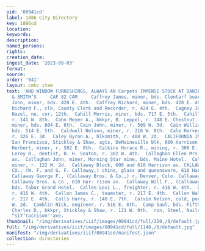 ```yaml
---
pid: '00941cd'
label: 1886 City Directory
key: 1886cd
location: 
keywords: 
description: 
named_persons: 
rights: 
creation_date: 
ingest_date: '2023-08-03'
format: 
source: 
order: '941'
layout: cmhc_item
text: 'AND WINDOW FURNISHINGS, ALWAYS AN Carpets IMMENSE STOCK AT DANIELS, FISHER
  & SMITH’S     CAF 82 CAM     Caffrey James, miner, bds. Clontarf boarding house.  Caffrey
  John, miner, bds. 428 E. 4th.  Caffrey Richard, miner, bds. 428 E. 4th.  Caffrey
  Richard F., clk, County Clerk and Recorder, r. 424 E. 4th.  Cagney John, saloon,
  Hazel, ne. cor. 12th.  Cahill Morris, miner, bds. 717 E. 5th.  Cahill Robert E.,
  r. 141 W. 8th.  Cahn Meyer A., bkkpr, B. Leppel, r. 148 E. Chestnut.  Cain Edward,
  miner, bds. 804 E. 6th.  Cain John, miner, r. 509 W. 3d.  Cain William J., carpenter,
  bds. 514 E. 5th.  Caldwell Nelson, miner, r. 216 W. 8th.  Cale Harvey P., book agt,
  r. 326 E. 3d.  Caley Byron A., blksmith, r. 408 W. 2d.  CALIFORNIA INSURANCE CO.,
  San Francisco, Stickley & Shaw, agts, DeMaineville blk, 600 Harrison av.  Calkins
  Herbert, miner, r. 502 E. 8th.  Calkins Horace R., mining, r. 300 E. 8th.  Call
  Leroy B., dentist, B. H. Seaton, r. 302 W. 4th.  Callaghan Ellen Mrs., r. 114 Harrison
  av.  Callaghan John, miner, Morning Star mine, bds. Maine Hotel.  Callahan Frank,
  miner, r. 122 W. 2d.  Callaway Block, 608 aud 610 Harrison av. CALLAWAY BROS. &
  CO., (W. F. and G. F. Callaway,) china, glass and queensware, 610 Harrison av. .
  Callaway George F., (Callaway Bros. & Co.,) r. Denver, Colo. Callaway John W., bkkpr,
  Callaway Bros. & Co., 610 Har- rison av.  Callaway Will F., (Callaway Bros. & Co.,)
  bds. Tabor Grand Hotel.  Callen Levi L., freighter, r. 416 W. 4th.  Callen Richard,
  r. 416 W. 4th.  Callon James C., teamster, r. 217 E. 4th.  Callon Walter, teamster,
  r. 217 E. 4th.  Calls Harry, r. 140 E. 7th.  Calvin Nelson, cold, porter, r. 135
  W. 2d.  Camblin Nick, engineer, r. 516 E. 6th.  Camp Saul, bds. Fifth Avenue Hotel.  Cameron
  Charles D., bkkpr, Stickley & Shaw, r. 121 W. 9th.  ron, Steel, Nails and Belting,
  “si7‘tacrison''ave.       '
thumbnail: "/img/derivatives/iiif/images/00941cd/full/250,/0/default.jpg"
full: "/img/derivatives/iiif/images/00941cd/full/1140,/0/default.jpg"
manifest: "/img/derivatives/iiif/00941cd/manifest.json"
collection: directories
---
```

